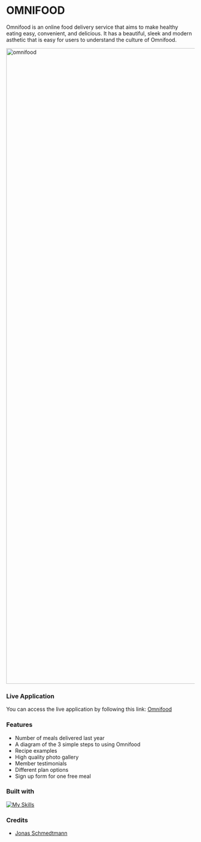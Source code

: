 # OMNIFOOD

Omnifood is an online food delivery service that aims to make healthy eating easy, convenient, and delicious. It has a beautiful, sleek and modern asthetic that is easy for users to understand the culture of Omnifood. 

<img width="1697" alt="omnifood" src="https://user-images.githubusercontent.com/112902224/233241651-6342920c-d82a-47b5-9541-0a8161a8edff.png">

### Live Application
You can access the live application by following this link: [Omnifood](https://omnifood.dev/) 

### Features
* Number of meals delivered last year
* A diagram of the 3 simple steps to using Omnifood
* Recipe examples
* High quality photo gallery
* Member testimonials
* Different plan options
* Sign up form for one free meal


### Built with

[![My Skills](https://skillicons.dev/icons?i=js,html,css)](https://skillicons.dev)

### Credits
* [Jonas Schmedtmann](https://www.udemy.com/user/jonasschmedtmann/) 

